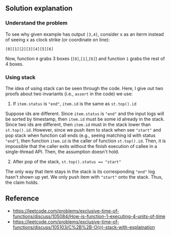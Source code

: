 ## Solution explanation

### Understand the problem

To see why given example has output `[3,4]`, consider x as an iterm instead of seeing x as clock strike (or coordinate on line):

```
[0][1][2][3][4][5][6]
```

Now, function `0` grabs 3 boxes (`[0]`,`[1]`,`[6]`) and function `1` grabs the rest of 4 boxes.

### Using stack

The idea of using stack can be seen through the code. Here, I give out two proofs about two invariants (i.e., `assert`
in the code) we use:

1. If `item.status` is `"end"`, `item.id` is the same as `st.top().id`

Suppose ids are different. Since `item.status` is `"end"` and the input logs will be sorted by timestamp, then
`item.id` must be some id already in the stack. Since two ids are different, then `item.id` must in the stack lower
than `st.top().id`. However, since we push item to stack when see `"start"` and pop stack when function call ends 
(e.g., seeing matching id with status `"end"`), then function `item.id` is the caller of function `st.top().id`. Then,
it is impossible that the caller exits without the finish execution of callee in a single-thread API. Then, the assumption
doesn't hold.

2. After pop of the stack, `st.top().status == "start"`

The only way that item stays in the stack is its corresponding `"end"` log hasn't shown up yet. We only push item with
`"start"` onto the stack. Thus, the claim holds.

## Reference

- https://leetcode.com/problems/exclusive-time-of-functions/discuss/105084/How-is-function-1-executing-4-units-of-time
- https://leetcode.com/problems/exclusive-time-of-functions/discuss/105103/C%2B%2B-O(n)-stack-with-explaination